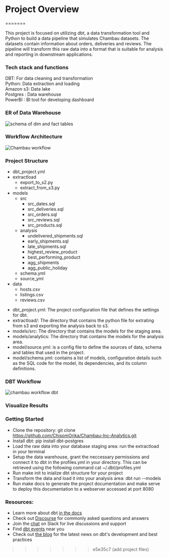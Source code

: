 # Project Overview
=======

This project is focused on utilizing dbt, a data transformation tool and Python to build a data pipeline that simulates Chambau datasets. The datasets contain information about orders, deliveries and reviews. The pipeline will transform this raw data into a format that is suitable for analysis and reporting in downstream applications. 

### Tech stack and functions

DBT: For data cleaning and transformation <br>
Python: Data extraction and loading <br>
Amazon s3: Data lake <br>
Postgres : Data warehouse <br>
PowerBI : BI tool for developing dashboard <br>

### ER of Data Warehouse

![schema of dim and fact tables](https://user-images.githubusercontent.com/90322381/231607826-2a640b1a-2c04-4ed2-b16c-98a44fe5ef1d.png)





### Workflow Architecture


![Chambau workflow](https://user-images.githubusercontent.com/90322381/231427074-8120f8b7-4909-4c77-bd4d-2f70e00c5bc5.png)


### Project Structure

- dbt_project.yml
- extractload
  - export_to_s2.py
  - extract_from_s3.py
- models
  - src
    - src_dates.sql
    - src_deliveries.sql
    - src_orders.sql
    - src_reviews.sql
    - src_products.sql
  - analysis
    - undelivered_shipments.sql
    - early_shipments.sql
    - late_shipments.sql
    - highest_review_product
    - best_performing_product
    - agg_shipments
    - agg_public_holiday
  - schema.yml
  - source_yml
- data
  - hosts.csv
  - listings.csv
  - reviews.csv <br>

* dbt_project.yml: The project configuration file that defines the settings for dbt.
* extractload/: The directory that contains the python file for extrating from s3 and exporting the analysis back to s3.
* models/src: The directory that contains the models for the staging area.
* models/analytics: The directory that contains the models for the analysis area.
* model/source.yml: is a config file to define the sources of data, schema and tables that used in the project. 
* model/schema.yml: contains a list of models, configuration details such as the SQL code for the model, its dependencies, and its column definitions.



### DBT Workflow

![chambau workflow dbt](https://user-images.githubusercontent.com/90322381/231587860-aa5b2a42-0fe0-4551-812f-47caa667ccc0.png)

### Visualize Results


### Getting Started
* Clone the repository: git clone https://github.com/ChisomOrika/Chambau-Inc-Analytics.git
* Install dbt: pip install dbt-postgres
* Load the raw data into your database staging area: run the extractload in your terminal
* Setup the data warehouse, grant the neccessary permissions and connect it to dbt in the profiles.yml in your directory. This can be retrieved using the following command cat ~/.dbt/profiles.yml
* Run make init to inialize dbt structure for your project
* Transform the data and load it into your analysis area: dbt run --models
* Run make docs to generate the project documentation and make serve to deploy this documentation to a webserver accessed at port 8080


### Resources:
- Learn more about dbt [in the docs](https://docs.getdbt.com/docs/introduction)
- Check out [Discourse](https://discourse.getdbt.com/) for commonly asked questions and answers
- Join the [chat](https://community.getdbt.com/) on Slack for live discussions and support
- Find [dbt events](https://events.getdbt.com) near you
- Check out [the blog](https://blog.getdbt.com/) for the latest news on dbt's development and best practices
>>>>>>> e5e35c7 (add project files)
